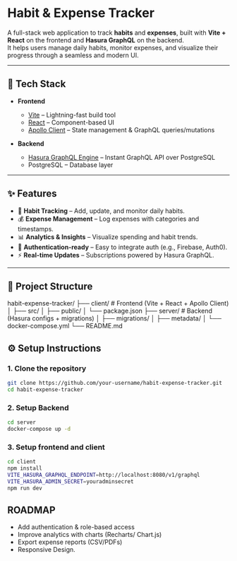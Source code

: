 # Habit & Expense Tracker

A full-stack web application to track **habits** and **expenses**, built with **Vite + React** on the frontend and **Hasura GraphQL** on the backend.  
It helps users manage daily habits, monitor expenses, and visualize their progress through a seamless and modern UI.

---

## 🚀 Tech Stack

- **Frontend**
  - [Vite](https://vitejs.dev/) – Lightning-fast build tool
  - [React](https://react.dev/) – Component-based UI
  - [Apollo Client](https://www.apollographql.com/docs/react/) – State management & GraphQL queries/mutations

- **Backend**
  - [Hasura GraphQL Engine](https://hasura.io/) – Instant GraphQL API over PostgreSQL
  - PostgreSQL – Database layer

---

## ✨ Features

- 📅 **Habit Tracking** – Add, update, and monitor daily habits.
- 💰 **Expense Management** – Log expenses with categories and timestamps.
- 📊 **Analytics & Insights** – Visualize spending and habit trends.
- 🔐 **Authentication-ready** – Easy to integrate auth (e.g., Firebase, Auth0).
- ⚡ **Real-time Updates** – Subscriptions powered by Hasura GraphQL.

---

## 📂 Project Structure
habit-expense-tracker/
├── client/ # Frontend (Vite + React + Apollo Client)
│ ├── src/
│ ├── public/
│ └── package.json
├── server/ # Backend (Hasura configs + migrations)
│ ├── migrations/
│ ├── metadata/
│ └── docker-compose.yml
└── README.md

## ⚙️ Setup Instructions

### 1. Clone the repository
```bash
git clone https://github.com/your-username/habit-expense-tracker.git
cd habit-expense-tracker
```
### 2. Setup Backend 
```bash 
cd server
docker-compose up -d
```
### 3. Setup frontend and client 
```bash
cd client
npm install
VITE_HASURA_GRAPHQL_ENDPOINT=http://localhost:8080/v1/graphql
VITE_HASURA_ADMIN_SECRET=youradminsecret
npm run dev
```

## ROADMAP 
+ Add authentication & role-based access
+ Improve analytics with charts (Recharts/ Chart.js)
+ Export expense reports (CSV/PDFs)
+ Responsive Design. 

